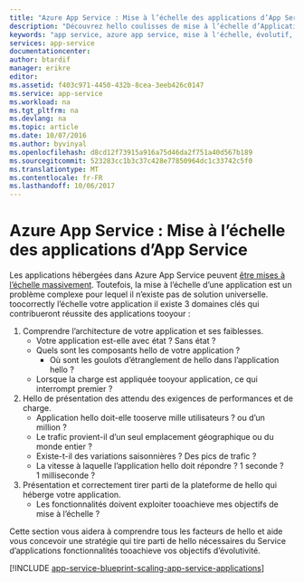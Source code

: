 ```yaml
---
title: "Azure App Service : Mise à l’échelle des applications d’App Service"
description: "Découvrez hello coulisses de mise à l’échelle d’Application dans le Service d’applications."
keywords: "app service, azure app service, mise à l'échelle, évolutif, plan app service, coût d'app service"
services: app-service
documentationcenter: 
author: btardif
manager: erikre
editor: 
ms.assetid: f403c971-4450-432b-8cea-3eeb426c0147
ms.service: app-service
ms.workload: na
ms.tgt_pltfrm: na
ms.devlang: na
ms.topic: article
ms.date: 10/07/2016
ms.author: byvinyal
ms.openlocfilehash: d8cd12f73915a916a75d46da2f751a40d567b189
ms.sourcegitcommit: 523283cc1b3c37c428e77850964dc1c33742c5f0
ms.translationtype: MT
ms.contentlocale: fr-FR
ms.lasthandoff: 10/06/2017
---
```

# <a name="azure-app-service-scaling-app-service-applications"></a>Azure App Service : Mise à l’échelle des applications d’App Service
Les applications hébergées dans Azure App Service peuvent [être mises à l’échelle massivement](https://azure.microsoft.com/blog/canadian-broadcasting-corporation-radio-canada-leverage-azure-for-smooth-election-coverage/).
Toutefois, la mise à l’échelle d’une application est un problème complexe pour lequel il n’existe pas de solution universelle. toocorrectly l’échelle votre application il existe 3 domaines clés qui contribueront réussite des applications tooyour :

1. Comprendre l’architecture de votre application et ses faiblesses.
   * Votre application est-elle avec état ? Sans état ?
   * Quels sont les composants hello de votre application ?
     * Où sont les goulots d’étranglement de hello dans l’application hello ?
   * Lorsque la charge est appliquée tooyour application, ce qui interrompt premier ?
2. Hello de présentation des attendu des exigences de performances et de charge.
   * Application hello doit-elle tooserve mille utilisateurs ? ou d’un million ?
   * Le trafic provient-il d’un seul emplacement géographique ou du monde entier ?
   * Existe-t-il des variations saisonnières ? Des pics de trafic ?
   * La vitesse à laquelle l’application hello doit répondre ? 1 seconde ? 1 milliseconde ?
3. Présentation et correctement tirer parti de la plateforme de hello qui héberge votre application.
   * Les fonctionnalités doivent exploiter tooachieve mes objectifs de mise à l’échelle ?

Cette section vous aidera à comprendre tous les facteurs de hello et aide vous concevoir une stratégie qui tire parti de hello nécessaires du Service d’applications fonctionnalités tooachieve vos objectifs d’évolutivité.

[!INCLUDE [app-service-blueprint-scaling-app-service-applications](../../includes/app-service-blueprint-scaling-app-service-applications.md)]

